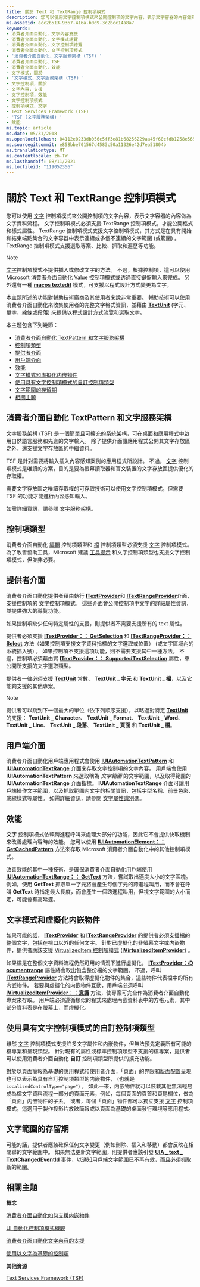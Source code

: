 ```yaml
---
title: 關於 Text 和 TextRange 控制項模式
description: 您可以使用文字控制項模式來公開控制項的文字內容，表示文字容器的內容做為文字資料流程。
ms.assetid: acc2b513-9367-416a-b0d9-3c2bcc14a8a7
keywords:
- 消費者介面自動化，文字內容支援
- 消費者介面自動化，文字模式總覽
- 消費者介面自動化，文字控制項總覽
- 消費者介面自動化，文字控制項模式
- '消費者介面自動化，文字服務架構 (TSF) '
- 消費者介面自動化、TSF
- 消費者介面自動化，效能
- 文字模式，關於
- '文字模式，文字服務架構 (TSF) '
- 文字控制項，關於
- 文字內容，支援
- 文字控制項，效能
- 文字控制項模式
- 控制項模式、文字
- Text Services Framework (TSF)
- 'TSF (文字服務架構) '
- 效能
ms.topic: article
ms.date: 05/31/2018
ms.openlocfilehash: 04112e0233db056c5ff3e81b68256229aa45f60cfdb1258e565e10aea1cd43ec
ms.sourcegitcommit: e858bbe701567d4583c50a11326e42d7ea51804b
ms.translationtype: MT
ms.contentlocale: zh-TW
ms.lasthandoff: 08/11/2021
ms.locfileid: "119052356"
---
```

# <a name="about-the-text-and-textrange-control-patterns"></a>關於 Text 和 TextRange 控制項模式

您可以使用 [文字](uiauto-implementingtextandtextrange.md) 控制項模式來公開控制項的文字內容，表示文字容器的內容做為文字資料流程。 文字控制項模式必須支援 TextRange 控制項模式，才能公開格式和樣式屬性。 TextRange 控制項模式支援文字控制項模式，其方式是在具有開始和結束端點集合的文字容器中表示連續或多個不連續的文字範圍 (或範圍) 。 TextRange 控制項模式支援選取專案、比較、抓取和遍歷等功能。

> [!Note]  
> [文字](uiauto-implementingtextandtextrange.md)控制項模式不提供插入或修改文字的方法。 不過，根據控制項，這可以使用 Microsoft 消費者介面自動化 [Value](uiauto-implementingvalue.md) 控制項模式或透過直接鍵盤輸入來完成。 另外還有一種 [**macos textedit**](/windows/desktop/api/uiautomationcore/nn-uiautomationcore-itexteditprovider) 模式，可支援以程式設計方式變更為文字。

 

本主題所述的功能對輔助技術廠商及其使用者來說非常重要。 輔助技術可以使用消費者介面自動化來收集使用者的完整文字格式資訊，並藉由 [**TextUnit**](/windows/desktop/api/UIAutomationCore/ne-uiautomationcore-textunit) (字元、單字、線條或段落) 來提供以程式設計方式流覽和選取文字。

本主題包含下列幾節：

-   [消費者介面自動化 TextPattern 和文字服務架構](#ui-automation-textpattern-and-the-text-services-framework)
-   [控制項類型](#control-types)
-   [提供者介面](#provider-interfaces)
-   [用戶端介面](#client-interfaces)
-   [效能](#performance)
-   [文字模式和虛擬化内嵌物件](#text-pattern-and-virtualized-embedded-objects)
-   [使用具有文字控制項模式的自訂控制項類型](#using-the-custom-control-type-with-the-text-control-pattern)
-   [文字範圍的存留期](#lifetime-of-a-text-range)
-   [相關主題](#related-topics)

## <a name="ui-automation-textpattern-and-the-text-services-framework"></a>消費者介面自動化 TextPattern 和文字服務架構

文字服務架構 (TSF) 是一個簡單且可擴充的系統架構，可在桌面和應用程式中啟用自然語言服務和先進的文字輸入。 除了提供介面讓應用程式公開其文字存放區之外，還支援文字存放區的中繼資料。

TSF 是針對需要將輸入插入內容感知案例的應用程式所設計。 不過， [文字](uiauto-implementingtextandtextrange.md) 控制項模式是唯讀的方案，目的是要為螢幕讀取器和盲文裝置的文字存放區提供優化的存取權。

需要文字存放區之唯讀存取權的可存取技術可以使用文字控制項模式，但需要 TSF 的功能才能進行內容感知輸入。

如需詳細資訊，請參閱 [文字服務架構](/windows/desktop/TSF/text-services-framework)。

## <a name="control-types"></a>控制項類型

消費者介面自動化 [編輯](uiauto-supporteditcontroltype.md) 控制項類型和 [檔](uiauto-supportdocumentcontroltype.md) 控制項類型必須支援 [文字](uiauto-implementingtextandtextrange.md) 控制項模式。 為了改善協助工具，Microsoft 建議 [工具提示](uiauto-supporttooltipcontroltype.md) 和文字控制項類型也支援文字控制項模式，但並非必要。

## <a name="provider-interfaces"></a>提供者介面

消費者介面自動化提供者藉由執行 [**ITextProvider**](/windows/desktop/api/UIAutomationCore/nn-uiautomationcore-itextprovider)和 [**ITextRangeProvider**](/windows/desktop/api/UIAutomationCore/nn-uiautomationcore-itextrangeprovider)介面，支援控制項的 [文字](uiauto-implementingtextandtextrange.md)控制項模式。 這些介面會公開控制項中文字的詳細屬性資訊，並提供強大的導覽功能。

如果控制項缺少任何特定屬性的支援，則提供者不需要支援所有的 text 屬性。

提供者必須支援 [**ITextProvider：： GetSelection**](/windows/desktop/api/UIAutomationCore/nf-uiautomationcore-itextprovider-getselection) 和 [**ITextRangeProvider：： Select**](/windows/desktop/api/UIAutomationCore/nf-uiautomationcore-itextrangeprovider-select) 方法（如果控制項支援文字資料指標的文字選取或位置） (或文字區域內的系統插入號) 。 如果控制項不支援這項功能，則不需要支援其中一種方法。 不過，控制項必須藉由實 [**ITextProvider：： SupportedTextSelection**](/windows/desktop/api/UIAutomationCore/nf-uiautomationcore-itextprovider-get_supportedtextselection) 屬性，來公開所支援的文字選取類型。

提供者一律必須支援 [**TextUnit**](/windows/desktop/api/UIAutomationCore/ne-uiautomationcore-textunit) 常數、 **TextUnit \_ 字元** 和 **TextUnit \_ 檔**，以及它能夠支援的其他專案。

> [!Note]  
> 提供者可以跳到下一個最大的單位（依下列順序支援），以略過對特定 [**TextUnit**](/windows/desktop/api/UIAutomationCore/ne-uiautomationcore-textunit) 的支援： **TextUnit \_ Character**、 **TextUnit \_ Format**、 **TextUnit \_ Word**、 **TextUnit \_ Line**、 **TextUnit \_ 段落**、 **TextUnit \_ 頁面** 和 **TextUnit \_ 檔**。

 

## <a name="client-interfaces"></a>用戶端介面

消費者介面自動化用戶端應用程式會使用 [**IUIAutomationTextPattern**](/windows/desktop/api/UIAutomationClient/nn-uiautomationclient-iuiautomationtextpattern) 和 [**IUIAutomationTextRange**](/windows/desktop/api/UIAutomationClient/nn-uiautomationclient-iuiautomationtextrange) 介面來存取文字控制項的文字內容。 用戶端會使用 **IUIAutomationTextPattern** 來選取稱為 *文字範圍* 的文字範圍，以及取得範圍的 **IUIAutomationTextRange** 介面指標。 **IUIAutomationTextRange** 介面可讓用戶端操作文字範圍，以及抓取範圍內文字的相關資訊，包括字型名稱、前景色彩、底線樣式等屬性。 如需詳細資訊，請參閱 [文字屬性識別碼](uiauto-textattribute-ids.md)。

## <a name="performance"></a>效能

**文字** 控制項模式依賴跨進程呼叫來處理大部分的功能，因此它不會提供快取機制來改善處理內容時的效能。 您可以使用 [**IUIAutomationElement：： GetCachedPattern**](/windows/desktop/api/UIAutomationClient/nf-uiautomationclient-iuiautomationelement-getcachedpattern) 方法來存取 Microsoft 消費者介面自動化中的其他控制項模式。

改善效能的其中一種技術，是確保消費者介面自動化用戶端使用 [**IUIAutomationTextRange：： GetText**](/windows/desktop/api/UIAutomationClient/nf-uiautomationclient-iuiautomationtextrange-gettext) 方法，嘗試取出適度大小的文字區塊。 例如，使用 **GetText** 抓取單一字元將會產生每個字元的跨進程叫用，而不會在呼叫 **GetText** 時指定最大長度，而會產生一個跨進程叫用，但視文字範圍的大小而定，可能會有高延遲。

## <a name="text-pattern-and-virtualized-embedded-objects"></a>文字模式和虛擬化内嵌物件

如果可能的話， [**ITextProvider**](/windows/desktop/api/UIAutomationCore/nn-uiautomationcore-itextprovider) 和 [**ITextRangeProvider**](/windows/desktop/api/UIAutomationCore/nn-uiautomationcore-itextrangeprovider) 的提供者必須支援檔的整個文字，包括在視口以外的任何文字。 針對已虛擬化的非螢幕文字或内嵌物件，提供者應該支援 [VirtualizedItem 控制項模式](uiauto-implementingvirtualizeditem.md) ([**IVirtualizedItemProvider**](/windows/desktop/api/UIAutomationCore/nn-uiautomationcore-ivirtualizeditemprovider)) 。

如果檔是在整個文字資料流程仍然可用的情況下進行虛擬化， [**ITextProvider：:D ocumentrange**](/windows/desktop/api/UIAutomationCore/nf-uiautomationcore-itextprovider-get_documentrange) 屬性將會取出包含整份檔的文字範圍。 不過，呼叫 [**ITextRangeProvider**](/windows/desktop/api/UIAutomationCore/nf-uiautomationcore-itextrangeprovider-getchildren) 方法將會取得虛擬化物件的集合，這些物件代表檔中的所有内嵌物件。 若要與虛擬化的内嵌物件互動，用戶端必須呼叫 [**IVirtualizedItemProvider：：意識**](/windows/desktop/api/UIAutomationCore/nf-uiautomationcore-ivirtualizeditemprovider-realize) 方法，使專案可完全作為消費者介面自動化專案來存取。 用戶端必須遵循類似的程式來處理內嵌資料表中的方格元素，其中部分資料表是在螢幕上，而虛擬化。

## <a name="using-the-custom-control-type-with-the-text-control-pattern"></a>使用具有文字控制項模式的自訂控制項類型

雖然 [文字](uiauto-implementingtextandtextrange.md) 控制項模式支援許多文字屬性和内嵌物件，但無法預先定義所有可能的檔專案和呈現類型。 針對現有的屬性或標準控制項類型不支援的檔專案，提供者可以使用消費者介面自動化 **自訂** 控制項類型所提供的擴充功能。

對於以頁面簡報為基礎的應用程式和使用者介面，「頁面」的界限和版面配置呈現也可以表示為具有自訂控制項類型的内嵌物件， (也就是 `LocalizedControlType="page"`) 。 如此一來，内嵌物件就可以裝載其他無法輕易成為檔文字資料流程一部分的頁面元素，例如，每個頁面的頁首和頁尾欄位，做為「頁面」内嵌物件的子系。 或者，每個「頁面」物件都可以獨立支援 [文字](uiauto-implementingtextandtextrange.md) 控制項模式，這適用于製作投影片放映簡報或以頁面為基礎的桌面發行環境等應用程式。

## <a name="lifetime-of-a-text-range"></a>文字範圍的存留期

可能的話，提供者應該確保任何文字變更（例如刪除、插入和移動）都會反映在相關聯的文字範圍中。 如果無法更新文字範圍，則提供者應該引發 [**UIA \_ text \_ TextChangedEventId**](uiauto-event-ids.md) 事件，以通知用戶端文字範圍已不再有效，而且必須抓取新的範圍。

## <a name="related-topics"></a>相關主題

<dl> <dt>

**概念**
</dt> <dt>

[消費者介面自動化如何支援内嵌物件](uiauto-textpattern-and-embedded-objects-overview.md)
</dt> <dt>

[UI 自動化控制項模式概觀](uiauto-controlpatternsoverview.md)
</dt> <dt>

[消費者介面自動化文字內容的支援](uiauto-ui-automation-textpattern-overview.md)
</dt> <dt>

[使用以文字為基礎的控制項](uiauto-workingwithtextbasedcontrols.md)
</dt> <dt>

**其他資源**
</dt> <dt>

[Text Services Framework (TSF)](/windows/desktop/TSF/text-services-framework)
</dt> </dl>

 

 